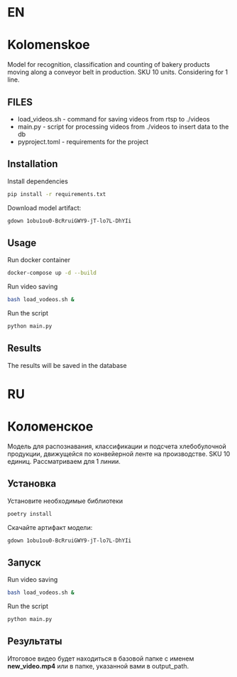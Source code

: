 # **EN**
# Kolomenskoe

Model for recognition, classification and counting of bakery products moving along a conveyor belt in production. SKU 10 units. Considering for 1 line.

## FILES

* load_videos.sh - command for saving videos from rtsp to ./videos
* main.py - script for processing videos from ./videos to insert data to the db
* pyproject.toml - requirements for the project

## Installation

Install dependencies
```bash
pip install -r requirements.txt
```

Download model artifact:
```bash
gdown 1obu1ou0-BcRruiGWY9-jT-lo7L-DhYIi
```

## Usage

Run docker container
```bash
docker-compose up -d --build
```

Run video saving
```bash
bash load_vodeos.sh &
```

Run the script
```bash
python main.py
```

## Results
The results will be saved in the database

# **RU** 
# Коломенское

Модель для распознавания, классификации и подсчета хлебобулочной продукции, движущейся по конвейерной ленте на производстве. SKU 10 единиц. Рассматриваем для 1 линии.

## Установка

Установите необходимые библиотеки
```bash
poetry install
```

Скачайте артифакт модели:
```bash
gdown 1obu1ou0-BcRruiGWY9-jT-lo7L-DhYIi
```

## Запуск

Run video saving
```bash
bash load_vodeos.sh &
```

Run the script
```bash
python main.py
```

## Результаты

Итоговое видео будет находиться в базовой папке с именем **new_video.mp4** или в папке, указанной вами в output_path.